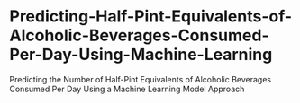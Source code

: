 # Predicting-Half-Pint-Equivalents-of-Alcoholic-Beverages-Consumed-Per-Day-Using-Machine-Learning
Predicting the Number of Half-Pint Equivalents of Alcoholic Beverages Consumed Per Day Using a Machine Learning Model Approach
